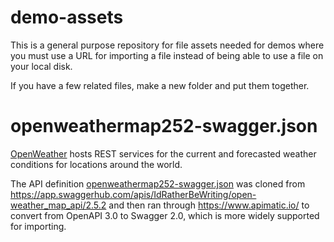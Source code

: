 # demo-assets
This is a general purpose repository for file assets needed for demos where you must use a URL for importing a file
instead of being able to use a file on your local disk.

If you have a few related files, make a new folder and put them together.

# openweathermap252-swagger.json
[OpenWeather](https://openweathermap.org/api) hosts REST services for the current and forecasted weather conditions for locations around the world.

The API definition [openweathermap252-swagger.json](./openweathermap252-swagger.json) was cloned from https://app.swaggerhub.com/apis/IdRatherBeWriting/open-weather_map_api/2.5.2 and then ran through https://www.apimatic.io/ to convert from OpenAPI 3.0 to Swagger 2.0, which is more widely supported for importing.
